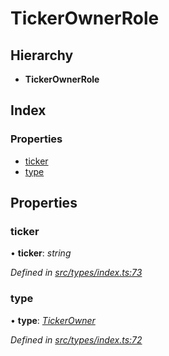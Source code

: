 # TickerOwnerRole

## Hierarchy

* **TickerOwnerRole**

## Index

### Properties

* [ticker](tickerownerrole.md#ticker)
* [type](tickerownerrole.md#type)

## Properties

### ticker

• **ticker**: _string_

_Defined in_ [_src/types/index.ts:73_](https://github.com/PolymathNetwork/polymesh-sdk/blob/da32f46a/src/types/index.ts#L73)

### type

• **type**: [_TickerOwner_](../enums/roletype.md#tickerowner)

_Defined in_ [_src/types/index.ts:72_](https://github.com/PolymathNetwork/polymesh-sdk/blob/da32f46a/src/types/index.ts#L72)

